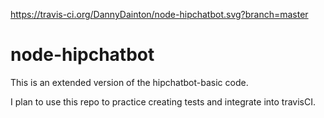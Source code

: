 https://travis-ci.org/DannyDainton/node-hipchatbot.svg?branch=master

# node-hipchatbot
This is an extended version of the hipchatbot-basic code.

I plan to use this repo to practice creating tests and integrate into travisCI.

